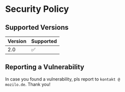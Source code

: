 # Security Policy

## Supported Versions

| Version | Supported          |
| ------- | ------------------ |
| 2.0   | :white_check_mark: |

## Reporting a Vulnerability

In case you found a vulnerability, pls report to <code>kontakt @ mozilo.de</code>.
Thank you!
